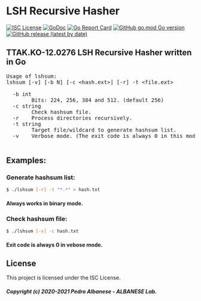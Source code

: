 # LSH Recursive Hasher
[![ISC License](http://img.shields.io/badge/license-ISC-blue.svg)](https://github.com/pedroalbanese/lshsum/blob/master/LICENSE.md) 
[![GoDoc](https://godoc.org/github.com/pedroalbanese/whirlpoolsum?status.png)](http://godoc.org/github.com/pedroalbanese/lshsum)
[![Go Report Card](https://goreportcard.com/badge/github.com/pedroalbanese/lshsum)](https://goreportcard.com/report/github.com/pedroalbanese/lshsum)
[![GitHub go.mod Go version](https://img.shields.io/github/go-mod/go-version/pedroalbanese/lshsum)](https://golang.org)
[![GitHub release (latest by date)](https://img.shields.io/github/v/release/pedroalbanese/lshsum)](https://github.com/pedroalbanese/lshsum/releases)
## TTAK.KO-12.0276 LSH Recursive Hasher written in Go
<PRE>
Usage of lshsum:
lshsum [-v] [-b N] [-c &lt;hash.ext&gt;] [-r] -t &lt;file.ext&gt;

  -b int
        Bits: 224, 256, 384 and 512. (default 256)
  -c string
        Check hashsum file.
  -r    Process directories recursively.
  -t string
        Target file/wildcard to generate hashsum list.
  -v    Verbose mode. (The exit code is always 0 in this mode)
  </PRE>

## Examples:
### Generate hashsum list:
```sh
$ ./lshsum [-r] -t "*.*" > hash.txt
```
#### Always works in binary mode. 

### Check hashsum file:
```sh
$ ./lshsum [-v] -c hash.txt
```
#### Exit code is always 0 in vebose mode. 

## License

This project is licensed under the ISC License.
##### Copyright (c) 2020-2021 Pedro Albanese - ALBANESE Lab.
